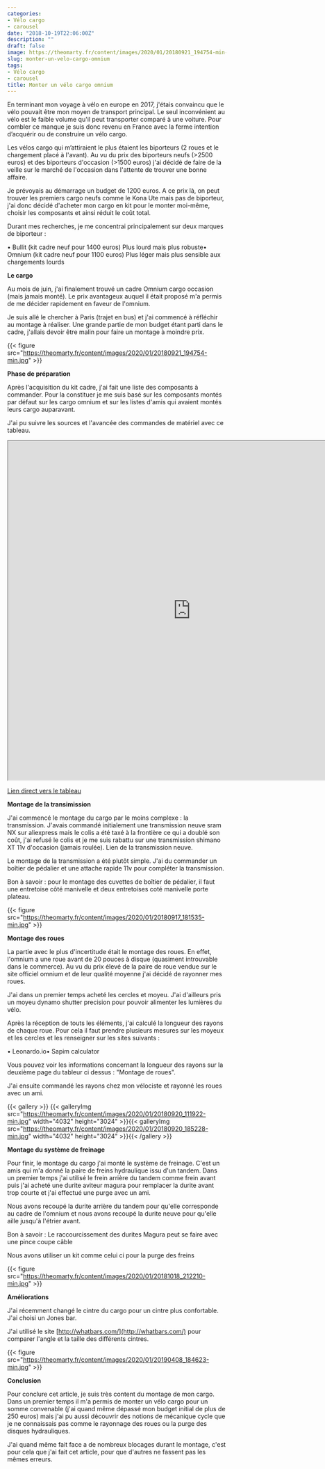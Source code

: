 ```yaml
---
categories:
- Vélo cargo
- carousel
date: "2018-10-19T22:06:00Z"
description: ""
draft: false
image: https://theomarty.fr/content/images/2020/01/20180921_194754-min-1.jpg
slug: monter-un-velo-cargo-omnium
tags:
- Vélo cargo
- carousel
title: Monter un vélo cargo omnium
---
```



En terminant mon voyage à vélo en europe en 2017, j'étais convaincu que le vélo pouvait être mon moyen de transport principal. Le seul inconvénient au vélo est le faible volume qu'il peut transporter comparé à une voiture. Pour combler ce manque je suis donc revenu en France avec la ferme intention d’acquérir ou de construire un vélo cargo.

Les vélos cargo qui m’attiraient le plus étaient les biporteurs (2 roues et le chargement placé à l'avant). Au vu du prix des biporteurs neufs (>2500 euros) et des biporteurs d'occasion (>1500 euros) j'ai décidé de faire de la veille sur le marché de l'occasion dans l'attente de trouver une bonne affaire.

Je prévoyais au démarrage un budget de 1200 euros.  A ce prix là, on peut trouver les premiers cargo neufs comme le Kona Ute mais pas de biporteur, j'ai donc décidé d'acheter mon cargo en kit pour le monter moi-même, choisir les composants et ainsi réduit le coût total.

Durant mes recherches, je me concentrai principalement sur deux marques de biporteur :

• Bullit (kit cadre neuf pour 1400 euros) Plus lourd mais plus robuste• Omnium (kit cadre neuf pour 1100 euros)  Plus léger mais plus sensible aux chargements lourds

**Le cargo**

Au mois de juin, j'ai finalement trouvé un cadre Omnium cargo occasion (mais jamais monté). Le prix avantageux auquel il était proposé m'a permis de me décider rapidement en faveur de l'omnium.

Je suis allé le chercher à Paris (trajet en bus) et j'ai commencé à réfléchir au montage à réaliser. Une grande partie de mon budget étant parti dans le cadre, j'allais devoir être malin pour faire un montage à moindre prix.

{{< figure src="https://theomarty.fr/content/images/2020/01/20180921_194754-min.jpg" >}}

**Phase de préparation**

Après l'acquisition du kit cadre, j'ai fait une liste des composants à commander. Pour la constituer je me suis basé sur les composants montés par défaut sur les cargo omnium et sur les listes d'amis qui avaient montés leurs cargo auparavant.

J'ai pu suivre les sources et l'avancée des commandes de matériel avec ce tableau.

<iframe src="https://docs.google.com/spreadsheets/d/e/2PACX-1vTKzjMVAcYrdVTb2FzbgyD7aPIGuLkdct1a2pSVb27S0BKrr77MtktoifXTeyB0GMhKPSJLqXTeCwmK/pubhtml?widget=true&amp;headers=false" width="840" height="780"></iframe>



[Lien direct vers le tableau](https://docs.google.com/spreadsheets/d/e/2PACX-1vTKzjMVAcYrdVTb2FzbgyD7aPIGuLkdct1a2pSVb27S0BKrr77MtktoifXTeyB0GMhKPSJLqXTeCwmK/pubhtml)

**Montage de la transimission**

J'ai commencé le montage du cargo par le moins complexe : la transmission. J'avais commandé initialement une transmission neuve sram NX sur aliexpress mais le colis a été taxé à la frontière ce qui a doublé son coût, j'ai refusé le colis et je me suis rabattu sur une transmission shimano XT 11v d'occasion (jamais roulée). Lien de la transmission neuve.

Le montage de la transmission a été plutôt simple. J'ai du commander un boîtier de pédalier et une attache rapide 11v pour compléter la transmission.

Bon à savoir : pour le montage des cuvettes de boîtier de pédalier, il faut une entretoise côté manivelle et deux entretoises coté manivelle porte plateau.

{{< figure src="https://theomarty.fr/content/images/2020/01/20180917_181535-min.jpg" >}}

**Montage des roues**

La partie avec le plus d'incertitude était le montage des roues. En effet, l'omnium a une roue avant de 20 pouces à disque (quasiment introuvable dans le commerce). Au vu du prix élevé de la paire de roue vendue sur le site officiel omnium et de leur qualité moyenne j'ai décidé de rayonner mes roues.

J'ai dans un premier temps acheté les cercles et moyeu. J'ai d'ailleurs pris un moyeu dynamo shutter precision pour pouvoir alimenter les lumières du vélo.

Après la réception de touts les éléments, j'ai calculé la longueur des rayons de chaque roue. Pour cela il faut prendre plusieurs mesures sur les moyeux et les cercles  et les renseigner sur les sites suivants :

• Leonardo.io• Sapim calculator

Vous pouvez voir les informations concernant la longueur des rayons sur la deuxième page du tableur ci dessus : "Montage de roues".

J'ai ensuite commandé les rayons chez mon vélociste et rayonné les roues avec un ami.

{{< gallery >}}
{{< galleryImg  src="https://theomarty.fr/content/images/2020/01/20180920_111922-min.jpg" width="4032" height="3024" >}}{{< galleryImg  src="https://theomarty.fr/content/images/2020/01/20180920_185228-min.jpg" width="4032" height="3024" >}}{{< /gallery >}}

**Montage du système de freinage**

Pour finir, le montage du cargo j'ai monté le système de freinage. C'est un amis qui m'a donné la paire de freins hydraulique issu d'un tandem. Dans un premier temps j'ai utilisé le frein arrière du tandem comme frein avant puis j'ai acheté une durite aviteur magura pour remplacer la durite avant trop courte et j'ai effectué une purge avec un ami.

Nous avons recoupé la durite arrière du tandem pour qu'elle corresponde au cadre de l'omnium et nous avons recoupé la durite neuve pour qu'elle aille jusqu'à l'étrier avant.

Bon à savoir : Le raccourcissement des durites Magura peut se faire avec une pince coupe câble

Nous avons utiliser un kit comme celui ci pour la purge des freins

{{< figure src="https://theomarty.fr/content/images/2020/01/20181018_212210-min.jpg" >}}

**Améliorations**

J'ai récemment changé le cintre du cargo pour un cintre plus confortable. J'ai choisi un Jones bar.

J'ai utilisé le site [http://whatbars.com/](http://whatbars.com/) pour comparer l'angle et la taille des différents cintres.

{{< figure src="https://theomarty.fr/content/images/2020/01/20190408_184623-min.jpg" >}}

**Conclusion**

Pour conclure cet article, je suis très content du montage de mon cargo. Dans un premier temps il m'a permis de monter un vélo cargo pour un somme convenable (j'ai quand même dépassé mon budget initial de plus de 250 euros) mais j'ai pu aussi découvrir des notions de mécanique cycle que je ne connaissais pas comme le rayonnage des roues ou la purge des disques hydrauliques.

J'ai quand même fait face a de nombreux blocages durant le montage, c'est pour cela que j'ai fait cet article, pour  que d'autres ne fassent pas les mêmes erreurs.

